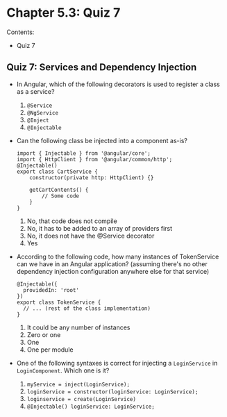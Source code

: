 # Chapter 5.3: Quiz 7
Contents:
- Quiz 7

## Quiz 7: Services and Dependency Injection
- In Angular, which of the following decorators is used to register a class as a service?
  1. `@Service`
  2. `@NgService`
  3. `@Inject`
  4. `@Injectable`
 
- Can the following class be injected into a component as-is?
  ```
  import { Injectable } from '@angular/core';
  import { HttpClient } from '@angular/common/http';
  @Injectable()
  export class CartService {
      constructor(private http: HttpClient) {}
  
      getCartContents() {
          // Some code
      }
  }
  ```
  1. No, that code does not compile
  2. No, it has to be added to an array of providers first
  3. No, it does not have the @Service decorator
  4. Yes
 
- According to the following code, how many instances of TokenService can we have in an Angular application? (assuming there's no other dependency injection configuration anywhere else for that service)
  ```
  @Injectable({
    providedIn: 'root'
  })
  export class TokenService {
    // ... (rest of the class implementation)
  }
  ```
  1. It could be any number of instances
  2. Zero or one
  3. One
  4. One per module
 
- One of the following syntaxes is correct for injecting a `LoginService` in `LoginComponent`. Which one is it?
  1. `myService = inject(LoginService);`
  2. `loginService = constructor(loginService: LoginService);`
  3. `loginservice = create(LoginService)`
  4. `@Injectable() loginService: LoginService;`
